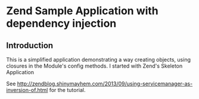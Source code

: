 Zend Sample Application with dependency injection
=======================

Introduction
------------
This is a simplified application demonstrating a way creating objects, using closures in the Module's config methods. I started with Zend's Skeleton Application

See http://zendblog.shinymayhem.com/2013/09/using-servicemanager-as-inversion-of.html for the tutorial.
